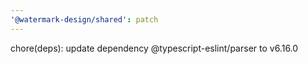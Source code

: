 ```yaml
---
'@watermark-design/shared': patch
---
```


chore(deps): update dependency @typescript-eslint/parser to v6.16.0
